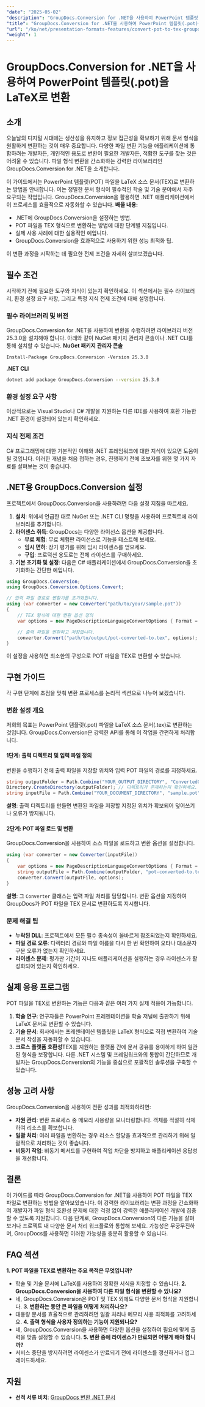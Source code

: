 ```yaml
---
"date": "2025-05-02"
"description": "GroupDocs.Conversion for .NET을 사용하여 PowerPoint 템플릿(POT 파일)을 LaTeX 문서로 변환하는 방법을 알아보고 학술 및 기술 문서 서식을 간소화하세요."
"title": "GroupDocs.Conversion for .NET을 사용하여 PowerPoint 템플릿(.pot)을 LaTeX로 변환"
"url": "/ko/net/presentation-formats-features/convert-pot-to-tex-groupdocs-net/"
"weight": 1
---
```


# GroupDocs.Conversion for .NET을 사용하여 PowerPoint 템플릿(.pot)을 LaTeX로 변환
## 소개
오늘날의 디지털 시대에는 생산성을 유지하고 정보 접근성을 확보하기 위해 문서 형식을 원활하게 변환하는 것이 매우 중요합니다. 다양한 파일 변환 기능을 애플리케이션에 통합하려는 개발자든, 개인적인 용도로 변환이 필요한 개발자든, 적합한 도구를 찾는 것은 어려울 수 있습니다. 파일 형식 변환을 간소화하는 강력한 라이브러리인 GroupDocs.Conversion for .NET을 소개합니다.

이 가이드에서는 PowerPoint 템플릿(POT) 파일을 LaTeX 소스 문서(TEX)로 변환하는 방법을 안내합니다. 이는 정밀한 문서 형식이 필수적인 학술 및 기술 분야에서 자주 요구되는 작업입니다. GroupDocs.Conversion을 활용하면 .NET 애플리케이션에서 이 프로세스를 효율적으로 자동화할 수 있습니다.
**배울 내용:**
- .NET에 GroupDocs.Conversion을 설정하는 방법.
- POT 파일을 TEX 형식으로 변환하는 방법에 대한 단계별 지침입니다.
- 실제 사용 사례에 대한 실용적인 예입니다.
- GroupDocs.Conversion을 효과적으로 사용하기 위한 성능 최적화 팁.

이 변환 과정을 시작하는 데 필요한 전제 조건을 자세히 살펴보겠습니다.
## 필수 조건
시작하기 전에 필요한 도구와 지식이 있는지 확인하세요. 이 섹션에서는 필수 라이브러리, 환경 설정 요구 사항, 그리고 특정 지식 전제 조건에 대해 설명합니다.
### 필수 라이브러리 및 버전
GroupDocs.Conversion for .NET을 사용하여 변환을 수행하려면 라이브러리 버전 25.3.0을 설치해야 합니다. 아래와 같이 NuGet 패키지 관리자 콘솔이나 .NET CLI를 통해 설치할 수 있습니다.
**NuGet 패키지 관리자 콘솔**
```shell
Install-Package GroupDocs.Conversion -Version 25.3.0
```
**.NET CLI**
```bash
dotnet add package GroupDocs.Conversion --version 25.3.0
```
### 환경 설정 요구 사항
이상적으로는 Visual Studio나 C# 개발을 지원하는 다른 IDE를 사용하여 호환 가능한 .NET 환경이 설정되어 있는지 확인하세요.
### 지식 전제 조건
C# 프로그래밍에 대한 기본적인 이해와 .NET 프레임워크에 대한 지식이 있으면 도움이 될 것입니다. 이러한 개념을 처음 접하는 경우, 진행하기 전에 초보자를 위한 몇 가지 자료를 살펴보는 것이 좋습니다.
## .NET용 GroupDocs.Conversion 설정
프로젝트에서 GroupDocs.Conversion을 사용하려면 다음 설정 지침을 따르세요.
1. **설치**: 위에서 언급한 대로 NuGet 또는 .NET CLI 명령을 사용하여 프로젝트에 라이브러리를 추가합니다.
2. **라이센스 취득**: GroupDocs는 다양한 라이선스 옵션을 제공합니다.
   - **무료 체험**: 무료 체험판 라이선스로 기능을 테스트해 보세요.
   - **임시 면허**: 장기 평가를 위해 임시 라이센스를 얻으세요.
   - **구입**: 프로덕션 용도로는 전체 라이선스를 구매하세요.
3. **기본 초기화 및 설정**:
   다음은 C# 애플리케이션에서 GroupDocs.Conversion을 초기화하는 간단한 예입니다.
```csharp
using GroupDocs.Conversion;
using GroupDocs.Conversion.Options.Convert;

// 입력 파일 경로로 변환기를 초기화합니다.
using (var converter = new Converter("path/to/your/sample.pot"))
{
    // TEX 형식에 대한 변환 옵션 정의
    var options = new PageDescriptionLanguageConvertOptions { Format = PageDescriptionLanguageFileType.Tex };

    // 출력 파일을 변환하고 저장합니다.
    converter.Convert("path/to/output/pot-converted-to.tex", options);
}
```
이 설정을 사용하면 최소한의 구성으로 POT 파일을 TEX로 변환할 수 있습니다.
## 구현 가이드
각 구현 단계에 초점을 맞춰 변환 프로세스를 논리적 섹션으로 나누어 보겠습니다.
### 변환 설정 개요
저희의 목표는 PowerPoint 템플릿(.pot) 파일을 LaTeX 소스 문서(.tex)로 변환하는 것입니다. GroupDocs.Conversion은 강력한 API를 통해 이 작업을 간편하게 처리합니다.
#### 1단계: 출력 디렉토리 및 입력 파일 정의
변환을 수행하기 전에 출력 파일을 저장할 위치와 입력 POT 파일의 경로를 지정하세요.
```csharp
string outputFolder = Path.Combine("YOUR_OUTPUT_DIRECTORY", "ConvertedOutput");
Directory.CreateDirectory(outputFolder); // 디렉토리가 존재하는지 확인하세요.
string inputFile = Path.Combine("YOUR_DOCUMENT_DIRECTORY", "sample.pot"); 
```
**설명**: 출력 디렉토리를 만들면 변환된 파일을 저장할 지정된 위치가 확보되어 덮어쓰기나 오류가 방지됩니다.
#### 2단계: POT 파일 로드 및 변환
GroupDocs.Conversion을 사용하여 소스 파일을 로드하고 변환 옵션을 설정합니다.
```csharp
using (var converter = new Converter(inputFile))
{
    var options = new PageDescriptionLanguageConvertOptions { Format = PageDescriptionLanguageFileType.Tex };
    string outputFile = Path.Combine(outputFolder, "pot-converted-to.tex");
    converter.Convert(outputFile, options);
}
```
**설명**: 그 `Converter` 클래스는 입력 파일 처리를 담당합니다. 변환 옵션을 지정하여 GroupDocs가 POT 파일을 TEX 문서로 변환하도록 지시합니다.
### 문제 해결 팁
- **누락된 DLL**: 프로젝트에서 모든 필수 종속성이 올바르게 참조되었는지 확인하세요.
- **파일 경로 오류**: 디렉터리 경로와 파일 이름을 다시 한 번 확인하여 오타나 대소문자 구분 오류가 없는지 확인하세요.
- **라이센스 문제**: 평가판 기간이 지나도 애플리케이션을 실행하는 경우 라이센스가 활성화되어 있는지 확인하세요.
## 실제 응용 프로그램
POT 파일을 TEX로 변환하는 기능은 다음과 같은 여러 가지 실제 적용이 가능합니다.
1. **학술 연구**: 연구자들은 PowerPoint 프레젠테이션을 학술 저널에 출판하기 위해 LaTeX 문서로 변환할 수 있습니다.
2. **기술 문서**: 회사에서는 프레젠테이션 템플릿을 LaTeX 형식으로 직접 변환하여 기술 문서 작성을 자동화할 수 있습니다.
3. **크로스 플랫폼 호환성**TEX를 지원하는 플랫폼 간에 문서 공유를 용이하게 하여 일관된 형식을 보장합니다.
다른 .NET 시스템 및 프레임워크와의 통합이 간단하므로 개발자는 GroupDocs.Conversion의 기능을 중심으로 포괄적인 솔루션을 구축할 수 있습니다.
## 성능 고려 사항
GroupDocs.Conversion을 사용하여 전환 성과를 최적화하려면:
- **자원 관리**: 변환 프로세스 중 메모리 사용량을 모니터링합니다. 객체를 적절히 삭제하여 리소스를 확보합니다.
- **일괄 처리**: 여러 파일을 변환하는 경우 리소스 할당을 효과적으로 관리하기 위해 일괄적으로 처리하는 것이 좋습니다.
- **비동기 작업**: 비동기 메서드를 구현하여 작업 차단을 방지하고 애플리케이션 응답성을 개선합니다.
## 결론
이 가이드를 따라 GroupDocs.Conversion for .NET을 사용하여 POT 파일을 TEX 파일로 변환하는 방법을 알아보았습니다. 이 강력한 라이브러리는 변환 과정을 간소화하여 개발자가 파일 형식 호환성 문제에 대한 걱정 없이 강력한 애플리케이션 개발에 집중할 수 있도록 지원합니다.
다음 단계로, GroupDocs.Conversion의 다른 기능을 살펴보거나 프로젝트 내 다양한 문서 처리 워크플로와 통합해 보세요. 가능성은 무궁무진하며, GroupDocs를 사용하면 이러한 가능성을 충분히 활용할 수 있습니다.
## FAQ 섹션
**1. POT 파일을 TEX로 변환하는 주요 목적은 무엇입니까?**
   - 학술 및 기술 문서에 LaTeX를 사용하여 정확한 서식을 지정할 수 있습니다.
**2. GroupDocs.Conversion을 사용하여 다른 파일 형식을 변환할 수 있나요?**
   - 네, GroupDocs.Conversion은 POT 및 TEX 외에도 다양한 문서 형식을 지원합니다.
**3. 변환하는 동안 큰 파일을 어떻게 처리하나요?**
   - 대용량 문서를 효율적으로 관리하려면 일괄 처리나 메모리 사용 최적화를 고려하세요.
**4. 출력 형식을 사용자 정의하는 기능이 지원되나요?**
   - 네, GroupDocs.Conversion을 사용하면 다양한 옵션을 설정하여 필요에 맞게 출력을 맞춤 설정할 수 있습니다.
**5. 변환 중에 라이센스가 만료되면 어떻게 해야 합니까?**
   - 서비스 중단을 방지하려면 라이센스가 만료되기 전에 라이센스를 갱신하거나 업그레이드하세요.
## 자원
- **선적 서류 비치**: [GroupDocs 변환 .NET 문서](https://docs.groupdocs.com/conversion/net/)